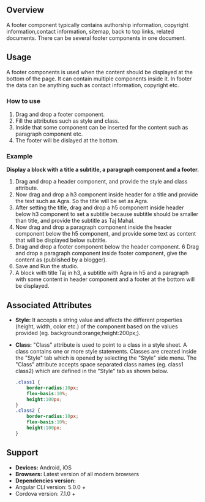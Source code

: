 ## Overview 
A footer component typically contains authorship information, copyright information,contact information, sitemap, back to top links, related documents. There can be several footer components in one document.
## Usage 
A footer components is used when the content should be displayed at the bottom of the page. It can contain multiple components inside it. In footer the data can be anything such as contact information, copyright etc.
### How to use
1. Drag and drop a footer component.
2. Fill the attributes such as style and class.
3. Inside that some component can be inserted for the content such as paragraph component etc.
4. The footer will be dislayed at the bottom.

### Example
**Display a block with a title a subtitle, a paragraph component and a footer.** 
1. Drag and drop a header component, and provide the style and class attribute.
2. Now drag and drop a h3 component inside header for a title and provide the text such as Agra. So the title will be set as Agra.
3. After setting the title, drag and drop a h5 component inside header below h3 component to set a subtitle because subtitle should be smaller than title, and provide the subtitle as Taj Mahal.
4. Now drag and drop a paragraph component inside the header component below the h5 component, and provide some text as content that will be displayed below subtitle.
5. Drag and drop a footer component below the header component.
6 Drag and drop a paragraph component inside footer component, give the content as (published by a blogger).
7. Save and Run the studio. 
8. A block with title Taj in h3, a subtitle with Agra in h5 and a paragraph with some content in header component and a footer at the bottom will be displayed.

## Associated Attributes 
- **Style:** It accepts a string value and affects the different properties (height, width, color etc.) of the component based on the values provided (eg. background:orange;height:200px;).

- **Class:** "Class" attribute is used to point to a class in a style sheet. A class contains one or more style statements. Classes are created inside the "Style" tab which is opened by selecting the "Style" side menu. The "Class" attribute accepts space separated class names (eg. class1 class2) which are defined in the "Style" tab as shown below.
    ```css
    .class1 {
        border-radius:10px;
        flex-basis:10%;
        height:100px;
    }
    .class2 {
        border-radius:10px;
        flex-basis:10%;
        height:100px;
    }
    
    ```
## Support
- **Devices:** Android, iOS
- **Browsers:**  Latest version of all modern browsers
- **Dependencies version:** 
- Angular CLI version: 5.0.0 + 
- Cordova version: 7.1.0 + 
